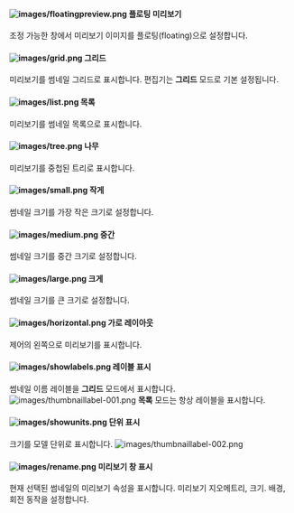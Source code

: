 
#### ![images/floatingpreview.png](images/floatingpreview.png) 플로팅 미리보기
조정 가능한 창에서 미리보기 이미지를 플로팅(floating)으로 설정합니다.

#### ![images/grid.png](images/grid.png) 그리드
미리보기를 썸네일 그리드로 표시합니다. 편집기는 **그리드** 모드로 기본 설정됩니다.

#### ![images/list.png](images/list.png) 목록
미리보기를 썸네일 목록으로 표시합니다.

#### ![images/tree.png](images/tree.png) 나무
미리보기를 중첩된 트리로 표시합니다.

#### ![images/small.png](images/small.png) 작게
썸네일 크기를 가장 작은 크기로 설정합니다.

#### ![images/medium.png](images/medium.png) 중간
썸네일 크기를 중간 크기로 설정합니다.

#### ![images/large.png](images/large.png) 크게
썸네일 크기를 큰 크기로 설정합니다.

#### ![images/horizontal.png](images/horizontal.png) 가로 레이아웃
제어의 왼쪽으로 미리보기를 표시합니다.

#### ![images/showlabels.png](images/showlabels.png) 레이블 표시
썸네일 이름 레이블을 **그리드** 모드에서 표시합니다.
![images/thumbnaillabel-001.png](images/thumbnaillabel-001.png)
 **목록** 모드는 항상 레이블을 표시합니다.

#### ![images/showunits.png](images/showunits.png) 단위 표시
크기를 모델 단위로 표시합니다.
![images/thumbnaillabel-002.png](images/thumbnaillabel-002.png)

#### ![images/rename.png](images/rename.png) 미리보기 창 표시
현재 선택된 썸네일의 미리보기 속성을 표시합니다. 미리보기 지오메트리, 크기. 배경, 회전 동작을 설정합니다.
